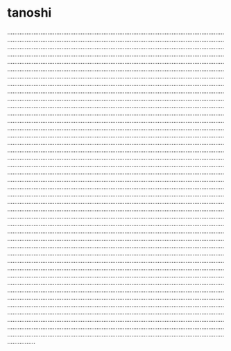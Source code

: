 # tanoshi

........................................................................................................................................................................................................................................................................................................................................................................................................................................................................................................................................................................................................................................................................................................................................................................................................................................................................................................................................................................................................................................................................................................................................................................................................................................................................................................................................................................................................................................................................................................................................................................................................................................................................................................................................................................................................................................................................................................................................................................................................................................................................................................................................................................................................................................................................................................................................................................................................................................................................................................................................................................................................................................................................................................................................................................................................................................................................................................................................................................................................................................................................................................................................................................................................................................................................................................................................................................................................................................................................................................................................................................................................................................................................................................................................................................................................................................................................................................................................................................................................................................................................................................................................................................................................................................................................................................................................................................................................................................................................................................................................................................................................................................................................................................................................................................................................................................................................................................................................................................................................................................................................................................................................................................................................................................................................................................................................................................................................................................